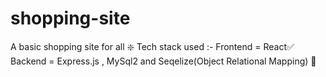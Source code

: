 # shopping-site
A basic shopping site for all ❇️
Tech stack used :-
Frontend = React✅
Backend = Express.js , MySql2 and Seqelize(Object Relational Mapping) 💯
